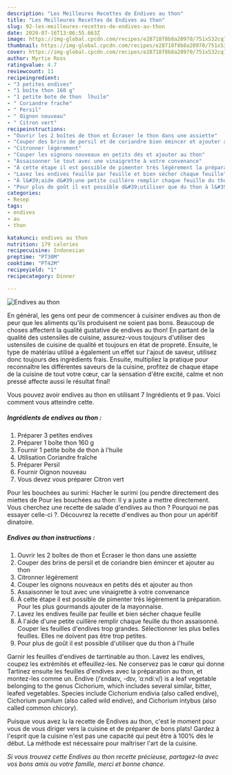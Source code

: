 ```yaml
---
description: "Les Meilleures Recettes de Endives au thon"
title: "Les Meilleures Recettes de Endives au thon"
slug: 92-les-meilleures-recettes-de-endives-au-thon
date: 2020-07-16T13:06:55.663Z
image: https://img-global.cpcdn.com/recipes/e28718f8b8a20970/751x532cq70/endives-au-thon-photo-principale-de-la-recette.jpg
thumbnail: https://img-global.cpcdn.com/recipes/e28718f8b8a20970/751x532cq70/endives-au-thon-photo-principale-de-la-recette.jpg
cover: https://img-global.cpcdn.com/recipes/e28718f8b8a20970/751x532cq70/endives-au-thon-photo-principale-de-la-recette.jpg
author: Myrtie Ross
ratingvalue: 4.7
reviewcount: 11
recipeingredient:
- "3 petites endives"
- "1 boîte thon 160 g"
- "1 petite bote de thon  lhuile"
- " Coriandre frache"
- " Persil"
- " Oignon nouveau"
- " Citron vert"
recipeinstructions:
- "Ouvrir les 2 boîtes de thon et Écraser le thon dans une assiette"
- "Couper des brins de persil et de coriandre bien émincer et ajouter au thon"
- "Citronner légèrement"
- "Couper les oignons nouveaux en petits dés et ajouter au thon"
- "Assaisonner le tout avec une vinaigrette à votre convenance"
- "À cette étape il est possible de pimenter très légèrement la préparation. Pour les plus gourmands ajouter de la mayonnaise."
- "Lavez les endives feuille par feuille et bien sécher chaque feuille"
- "À l&#39;aide d&#39;une petite cuillère remplir chaque feuille du thon assaisonné. Couper les feuilles d&#39;endives trop grandes. Sélectionner les plus belles feuilles. Elles ne doivent pas être trop petites."
- "Pour plus de goût il est possible d&#39;utiliser que du thon à l&#39;huile"
categories:
- Resep
tags:
- endives
- au
- thon

katakunci: endives au thon 
nutrition: 179 calories
recipecuisine: Indonesian
preptime: "PT30M"
cooktime: "PT42M"
recipeyield: "1"
recipecategory: Dinner

---
```



![Endives au thon](https://img-global.cpcdn.com/recipes/e28718f8b8a20970/751x532cq70/endives-au-thon-photo-principale-de-la-recette.jpg)

En général, les gens ont peur de commencer à cuisiner endives au thon de peur que les aliments qu'ils produisent ne soient pas bons. Beaucoup de choses affectent la qualité gustative de endives au thon! En partant de la qualité des ustensiles de cuisine, assurez-vous toujours d'utiliser des ustensiles de cuisine de qualité et toujours en état de propreté. Ensuite, le type de matériau utilisé a également un effet sur l'ajout de saveur, utilisez donc toujours des ingrédients frais. Ensuite, multipliez la pratique pour reconnaître les différentes saveurs de la cuisine, profitez de chaque étape de la cuisine de tout votre cœur, car la sensation d'être excité, calme et non pressé affecte aussi le résultat final!

<!--inarticleads1-->

Vous pouvez avoir endives au thon en utilisant 7 Ingrédients et 9 pas. Voici comment vous atteindre cette.

##### Ingrédients de endives au thon :

1. Préparer 3 petites endives
1. Préparer 1 boîte thon 160 g
1. Fournir 1 petite boîte de thon à l&#39;huile
1. Utilisation  Coriandre fraîche
1. Préparer  Persil
1. Fournir  Oignon nouveau
1. Vous devez vous préparer  Citron vert


Pour les bouchées au surimi: Hacher le surimi (ou pendre directement des miettes de Pour les bouchées au thon: Il y a juste a mettre directement. Vous cherchez une recette de salade d&#39;endives au thon ? Pourquoi ne pas essayer celle-ci ?. Découvrez la recette d&#39;endives au thon pour un apéritif dinatoire. 

<!--inarticleads2-->

##### Endives au thon instructions :

1. Ouvrir les 2 boîtes de thon et Écraser le thon dans une assiette
1. Couper des brins de persil et de coriandre bien émincer et ajouter au thon
1. Citronner légèrement
1. Couper les oignons nouveaux en petits dés et ajouter au thon
1. Assaisonner le tout avec une vinaigrette à votre convenance
1. À cette étape il est possible de pimenter très légèrement la préparation. Pour les plus gourmands ajouter de la mayonnaise.
1. Lavez les endives feuille par feuille et bien sécher chaque feuille
1. À l&#39;aide d&#39;une petite cuillère remplir chaque feuille du thon assaisonné. Couper les feuilles d&#39;endives trop grandes. Sélectionner les plus belles feuilles. Elles ne doivent pas être trop petites.
1. Pour plus de goût il est possible d&#39;utiliser que du thon à l&#39;huile


Garnir les feuilles d&#39;endives de tarrtinable au thon. Lavez les endives, coupez les extrémités et effeuillez-les. Ne conservez pas le cœur qui donne Tartinez ensuite les feuilles d&#39;endives avec la préparation au thon, et montez-les comme un. Endive (/ˈɛndaɪv, -dɪv, ˈɑːndiːv/) is a leaf vegetable belonging to the genus Cichorium, which includes several similar, bitter, leafed vegetables. Species include Cichorium endivia (also called endive), Cichorium pumilum (also called wild endive), and Cichorium intybus (also called common chicory). 

<!--inarticleads1-->

<p>
Puisque vous avez lu la recette de Endives au thon, c'est le moment pour vous de vous diriger vers la cuisine et de préparer de bons plats! Gardez à l'esprit que la cuisine n'est pas une capacité qui peut être à 100% dès le début. La méthode est nécessaire pour maîtriser l'art de la cuisine.
</p>

<p>
<i>Si vous trouvez cette Endives au thon recette précieuse, partagez-la avec vos bons amis ou votre famille, merci et bonne chance.</i>
</p>

